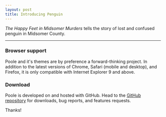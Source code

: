 ```yaml
---
layout: post
title: Introducing Penguin
---
```


*The Happy Feet in Midsomer Murders* tells the story of lost and confused penguin in Midsomer County.

-----

### Browser support

Poole and it's themes are by preference a forward-thinking project. In addition to the latest versions of Chrome, Safari (mobile and desktop), and Firefox, it is only compatible with Internet Explorer 9 and above.

### Download

Poole is developed on and hosted with GitHub. Head to the <a href="https://github.com/poole/poole">GitHub repository</a> for downloads, bug reports, and features requests.

Thanks!
